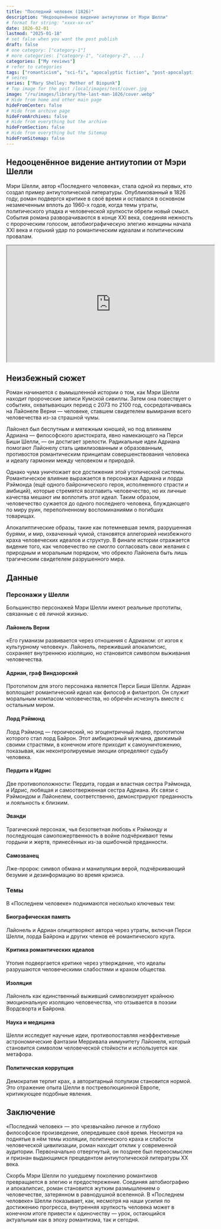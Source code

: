 ```yaml
---
title: "Последний человек (1826)"
description: "Недооценённое видение антиутопии от Мэри Шелли"
# format for string: "xxxx-xx-xx"
date: 1826-02-01
lastmod: "2025-01-18"
# set false when you want the post publish
draft: false
# one category: ["category-1"]
# more categories: ["category-1", "category-2", ...]
categories: ["My reviews"]
# refer to categories
tags: ["romanticism", "sci-fi", "apocalyptic fiction", "post-apocalyptic fiction", "dying earth", "folklore", "pandemic", "mary shelley"]
# seires
series: ["Mary Shelley: Mother of Biopunk"]
# Top image for the post /local/images/test/cover.jpg
image: "/ru/images/library/the-last-man-1826/cover.webp"
# Hide from home and other main page
hideFromCenter: false
# Hide from archive page
hideFromArchives: false
# Hide from everything but the archive
hideFromSection: false
# Hide from everything but the Sitemap
hideFromSitemap: false
---
```

## Недооценённое видение антиутопии от Мэри Шелли

Мэри Шелли, автор «Последнего человека», стала одной из первых, кто создал пример антиутопической литературы. Опубликованный в 1826 году, роман подвергся критике в своё время и оставался в основном незамеченным вплоть до 1960-х годов, когда темы утраты, политического упадка и человеческой хрупкости обрели новый смысл. События романа разворачиваются в конце XXI века, соединяя нежность с пророческим голосом, автобиографическую элегию женщины начала XXI века и горький удар по романтическим идеалам и политическим провалам.

<div class="t_center castration cover p_relative atcScreen">
	<iframe width="560" height="315" src="https://www.youtube.com/embed/7J3AqftvBrs?si=L9dabNBa2TkFcVpo" title="YouTube video player" allow="accelerometer; autoplay; clipboard-write; encrypted-media; gyroscope; picture-in-picture; web-share" referrerpolicy="strict-origin-when-cross-origin" allowfullscreen></iframe>
</div>

## Неизбежный сюжет

Роман начинается с вымышленной истории о том, как Мэри Шелли находит пророческие записи Кумской сивиллы. Затем она повествует о событиях, охватывающих период с 2073 по 2100 год, сосредотачиваясь на Лайонеле Верни — человеке, ставшем свидетелем вымирания всего человечества из-за страшной чумы.

Лайонел был беспутным и мятежным юношей, но под влиянием Адриана — философского аристократа, явно намекающего на Перси Биши Шелли, — он достигает зрелости. Радикальные идеи Адриана помогают Лайонелу стать цивилизованным и образованным, противостоя романтическим принципам совершенствования человека и идеалу гармонии между человеком и природой.

Однако чума уничтожает все достижения этой утопической системы. Романтическое влияние выражается в персонажах Адриана и лорда Рэймонда (ещё одного байронического героя, исполненного страсти и амбиций), которые стремятся возглавить человечество, но их личные качества мешают им воплотить этот идеал. Таким образом, человечество сужается до одного последнего человека, блуждающего по миру руин, переполненному воспоминаниями о погибших товарищах.

Апокалиптические образы, такие как потемневшая земля, разрушенная бурями, и мир, охваченный чумой, становятся аллегорией неизбежного краха человеческих идеалов и структур. В финале истории отражается видение того, как человечество не смогло согласовать свои желания с природным и моральным порядком, что обрекло Лайонела быть лишь трагическим свидетелем разрушенного мира.

## Данные

### Персонажи у Шелли

Большинство персонажей Мэри Шелли имеют реальные прототипы, связанные с её личной жизнью.

#### Лайонель Верни

«Его гуманизм развивается через отношения с Адрианом: от изгоя к культурному человеку». Лайонель, переживший апокалипсис, сохраняет внутреннюю изоляцию, но становится символом выживания человечества.

#### Адриан, граф Виндзорский

Прототипом для этого персонажа является Перси Биши Шелли. Адриан воплощает романтический идеал как философ и филантроп. Он служит моральным компасом человечества, но обречён исчезнуть вместе с остальным миром.

#### Лорд Рэймонд

Лорд Рэймонд — героический, но эгоцентричный лидер, прототипом которого стал лорд Байрон. Этот амбициозный мужчина, движимый своими страстями, в конечном итоге приходит к самоуничтожению, показывая, как неконтролируемые эмоции определяют судьбу человека.

#### Пердита и Идрис

Две противоположности: Пердита, гордая и властная сестра Рэймонда, и Идрис, любящая и самоотверженная сестра Адриана. Их связи с Рэймондом и Лайонелем, соответственно, демонстрируют преданность и лояльность к близким.

#### Эванди

Трагический персонаж, чья безответная любовь к Рэймонду и последующая самопожертвенность в войне подчёркивают темы гордыни и жертв, принесённых из-за ошибочной преданности.

#### Самозванец

Лже-пророк: символ обмана и манипуляции верой, подчёркивающий безумие и дезинформацию во время кризиса.

### Темы

В «Последнем человеке» поднимаются несколько ключевых тем:

#### Биографическая память

Лайонель и Адриан олицетворяют автора через утраты, включая Перси Шелли, лорда Байрона и других членов её романтического круга.

#### Критика романтических идеалов

Утопия подвергается критике через утверждение, что идеалы разрушаются человеческими слабостями и крахом общества.

#### Изоляция

Лайонель как единственный выживший символизирует крайнюю эмоциональную изоляцию человечества, что отзывается в поэзии Вордсворта и Байрона.

#### Наука и медицина

Шелли исследует научные идеи, противопоставляя неэффективные астрономические фантазии Мерривала иммунитету Лайонеля, который становится символом человеческой стойкости и используется как метафора.

#### Политическая коррупция

Демократия терпит крах, а авторитарный популизм становится нормой. Это отражение опыта Шелли в постреволюционной Европе, критикующее подобные явления.

## Заключение

«Последний человек» — это чрезвычайно личное и глубоко философское произведение, опередившее своё время. Несмотря на поднятые в нём темы изоляции, политического краха и слабости человеческой цивилизации, роман находит отклик у современной аудитории. Первоначально отвергнутый, он позднее был переосмыслен и признан выдающимся прецедентом антиутопической литературы XX века.

Скорбь Мэри Шелли по ушедшему поколению романтиков превращается в элегию и предостережение. Соединяя автобиографию и апокалипсис, роман становится жутким размышлением о человечестве, затерянном в равнодушной вселенной. В «Последнем человеке» Шелли показывает, как, несмотря на наши усилия по достижению прогресса, внутренняя хрупкость человека может в конечном итоге привести к одиночеству — урок, остающийся актуальным как в эпоху романтизма, так и сегодня.